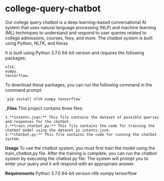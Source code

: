 # college-query-chatbot
Our college query chatbot is a deep learning-based conversational AI system that uses natural language processing (NLP) and machine learning (ML) techniques to understand and respond to user queries related to college admissions, courses, fees, and more. The chatbot system is built using Python, NLTK, and Keras



It is built using Python 3.7.0 64-bit version and requires the following packages:
```
nltk.
numpy.
tensorflow.
```
To download these packages, you can run the following command in the command prompt:

```
`pip install nltk numpy tensorflow`
```
_**Files**
This project contains three files:
```
1.**intents.json:** This file contains the dataset of possible queries and responses for the chatbot.
2.**train_chatbot.py:** This file contains the code for training the chatbot model using the dataset in intents.json.
3.**chatbot.py:** This file contains the code for running the chatbot system.
```
**Usage**
To use the chatbot system, you must first train the model using the train_chatbot.py file. After the training is complete, you can run the chatbot system by executing the chatbot.py file. The system will prompt you to enter your query and it will respond with an appropriate answer.

**Requirements**
Python 3.7.0 64-bit version
nltk
numpy
tensorflow
